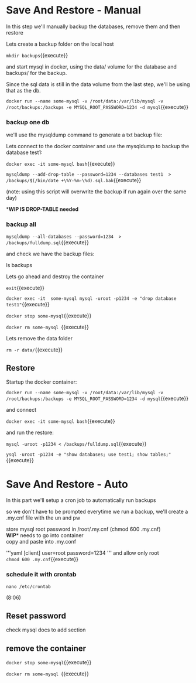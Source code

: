 # Save And Restore - Manual

In this step we'll manually backup  the databases, remove them and then restore

Lets create a backup folder on the local host

`mkdir backups`{{execute}}

and start mysql in docker, using the data/ volume for the database and backups/ for the backup.

Since the sql data is still in the data volume from the last step, we'll be using that as the db. 

`docker run --name some-mysql -v /root/data:/var/lib/mysql -v /root/backups:/backups -e MYSQL_ROOT_PASSWORD=1234 -d mysql`{{execute}}


### backup one db


we'll use the mysqldump command to generate a txt backup file:

Lets connect to the docker container and use the mysqldump to backup the database test1:

`docker exec -it some-mysql bash`{{execute}}

`mysqldump --add-drop-table --password=1234 --databases test1  > /backups/$(/bin/date +\%Y-%m-\%d).sql.bak`{{execute}}

(note: using this script will overwrite the backup if run again over the same day)

***WIP IS DROP-TABLE needed**

### backup all

`mysqldump --all-databases --password=1234  > /backups/fulldump.sql`{{execute}}

and check we have the backup files:

ls backups

Lets go ahead and destroy the container   

`exit`{{execute}}   


`docker exec -it  some-mysql mysql -uroot -p1234 -e "drop database test1"`{{execute}} 

`docker stop some-mysql`{{execute}}

`docker rm some-mysql `{{execute}}

Lets remove the data folder

`rm -r data/`{{execute}}

## Restore

Startup the docker container:   

`docker run --name some-mysql -v /root/data:/var/lib/mysql -v /root/backups:/backups -e MYSQL_ROOT_PASSWORD=1234 -d mysql`{{execute}}

and connect

`docker exec -it some-mysql bash`{{execute}}   

and run the restore:

`mysql -uroot -p1234 < /backups/fulldump.sql`{{execute}}

`ysql -uroot -p1234 -e "show databases; use test1; show tables;"`{{execute}}


# Save And Restore - Auto

In this part we'll setup a cron job to automatically run backups

so we don't have to be prompted everytime we run a backup, we'll create a .my.cnf file with the un and pw

store mysql root password in /root/.my.cnf   (chmod 600 .my.cnf)  
**WIP*** needs to go into container  
copy and paste into  .my.conf  

'''yaml
[client]
user=root
password=1234
'''
and allow only root  
`chmod 600 .my.cnf`{{execute}}

### schedule it with crontab

`nano /etc/crontab`

(8:06)


## Reset password

check mysql docs to add section

## remove the container

`docker stop some-mysql`{{execute}}

`docker rm some-mysql `{{execute}}

